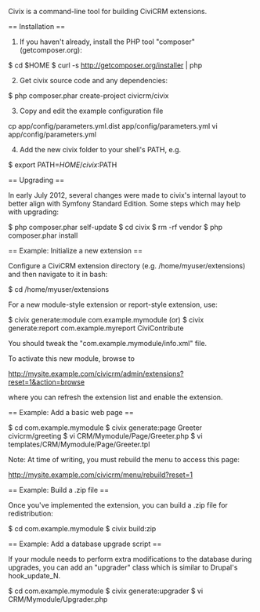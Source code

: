 Civix is a command-line tool for building CiviCRM extensions.

== Installation ==

1. If you haven't already, install the PHP tool "composer" (getcomposer.org):

$ cd $HOME
$ curl -s http://getcomposer.org/installer | php

2. Get civix source code and any dependencies:

$ php composer.phar create-project civicrm/civix

3. Copy and edit the example configuration file

cp app/config/parameters.yml.dist app/config/parameters.yml
vi app/config/parameters.yml

4. Add the new civix folder to your shell's PATH, e.g.

$ export PATH=$HOME/civix:$PATH

== Upgrading ==

In early July 2012, several changes were made to civix's internal layout to
better align with Symfony Standard Edition.  Some steps which may help with
upgrading:

$ php composer.phar self-update
$ cd civix
$ rm -rf vendor
$ php composer.phar install

== Example: Initialize a new extension ==

Configure a CiviCRM extension directory (e.g. /home/myuser/extensions) and
then navigate to it in bash:

$ cd /home/myuser/extensions

For a new module-style extension or report-style extension, use:

$ civix generate:module com.example.mymodule
  (or)
$ civix generate:report com.example.myreport CiviContribute

You should tweak the "com.example.mymodule/info.xml" file.

To activate this new module, browse to

  http://mysite.example.com/civicrm/admin/extensions?reset=1&action=browse

where you can refresh the extension list and enable the extension.

== Example: Add a basic web page ==

$ cd com.example.mymodule
$ civix generate:page Greeter civicrm/greeting
$ vi CRM/Mymodule/Page/Greeter.php
$ vi templates/CRM/Mymodule/Page/Greeter.tpl

Note: At time of writing, you must rebuild the menu to access this page:

  http://mysite.example.com/civicrm/menu/rebuild?reset=1

== Example: Build a .zip file ==

Once you've implemented the extension, you can build a .zip file for
redistribution:

$ cd com.example.mymodule
$ civix build:zip

== Example: Add a database upgrade script ==

If your module needs to perform extra modifications to the database
during upgrades, you can add an "upgrader" class which is similar to
Drupal's hook_update_N.

$ cd com.example.mymodule
$ civix generate:upgrader
$ vi CRM/Mymodule/Upgrader.php
